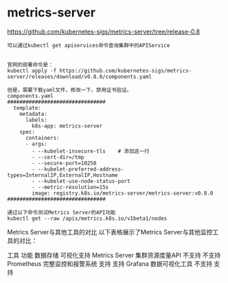 
# metrics-server

https://github.com/kubernetes-sigs/metrics-server/tree/release-0.8
```
可以通过kubectl get apiservices命令查询集群中的APIService


官网的部署命令是：
kubectl apply -f https://github.com/kubernetes-sigs/metrics-server/releases/download/v0.8.0/components.yaml

但是，需要下载yaml文件，修改一下，禁用证书验证。
components.yaml
################################
  template:
    metadata:
      labels:
        k8s-app: metrics-server
    spec:
      containers:
      - args:
        - --kubelet-insecure-tls    # 添加这一行
        - --cert-dir=/tmp
        - --secure-port=10250
        - --kubelet-preferred-address-types=InternalIP,ExternalIP,Hostname
        - --kubelet-use-node-status-port
        - --metric-resolution=15s
        image: registry.k8s.io/metrics-server/metrics-server:v0.8.0
################################

通过以下命令测试Metrics Server的API功能
kubectl get --raw /apis/metrics.k8s.io/v1beta1/nodes

```

Metrics Server与其他工具的对比
以下表格展示了Metrics Server与其他监控工具的对比：

工具	功能	数据存储	可视化支持
Metrics Server	集群资源度量API	不支持	不支持
Prometheus	完整监控和报警系统	支持	支持
Grafana	数据可视化工具	不支持	支持
